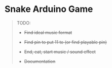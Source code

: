 # Snake Arduino Game


> TODO:
>
> * <del> Find ideal music format </del>
>
> * <del> Find pin to put 11 to (or find playable pin) </del>
>
> * <del> End, eat, start music / sound effect </del>
>
> * <del> Documentation </del>
